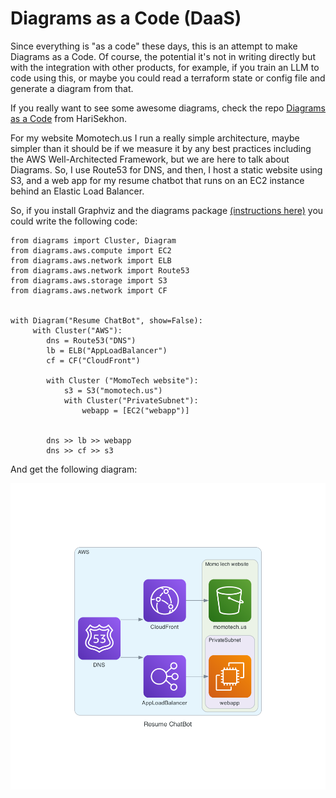 # Diagrams as a Code (DaaS)
Since everything is "as a code" these days, this is an attempt to make Diagrams as a Code. Of course, the potential it's not in writing directly but with the integration with other products, for example, if you train an LLM to code using this, or maybe you could read a terraform state or config file and generate a diagram from that. 

If you really want to see some awesome diagrams, check the repo [Diagrams as a Code](https://github.com/HariSekhon/Diagrams-as-Code) from HariSekhon.

For my website Momotech.us I run a really simple architecture, maybe simpler than it should be if we measure it by any best practices including the AWS Well-Architected Framework, but we are here to talk about Diagrams.
So, I use Route53 for DNS, and then, I host a static website using S3, and a web app for my resume chatbot that runs on an EC2 instance behind an Elastic Load Balancer.

So, if you install Graphviz and the diagrams package [(instructions here)](https://github.com/mingrammer/diagrams) you could write the following code:


```
from diagrams import Cluster, Diagram
from diagrams.aws.compute import EC2
from diagrams.aws.network import ELB
from diagrams.aws.network import Route53
from diagrams.aws.storage import S3
from diagrams.aws.network import CF


with Diagram("Resume ChatBot", show=False):
     with Cluster("AWS"):
        dns = Route53("DNS")
        lb = ELB("AppLoadBalancer")
        cf = CF("CloudFront")

        with Cluster ("MomoTech website"):
            s3 = S3("momotech.us")
            with Cluster("PrivateSubnet"):
                webapp = [EC2("webapp")]


        dns >> lb >> webapp
        dns >> cf >> s3
```

And get the following diagram:

![MomoTech.us diagram](images/resume_chatbot.png)


